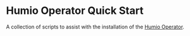 # Humio Operator Quick Start

A collection of scripts to assist with the installation of the [Humio Operator](https://github.com/humio/humio-operator).
